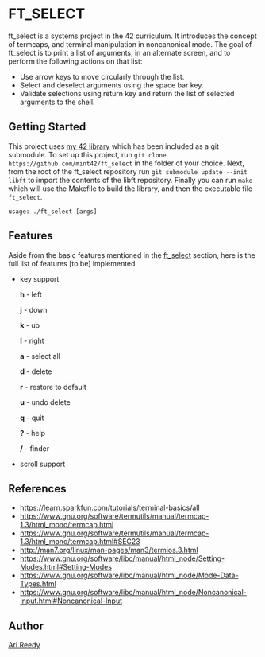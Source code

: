 # FT_SELECT

ft_select is a systems project in the 42 curriculum. It introduces the concept of termcaps, and terminal manipulation in noncanonical mode. The goal of ft_select is to print a list of arguments, in an alternate screen, and to perform the following actions on that list:

- Use arrow keys to move circularly through the list.
- Select and deselect arguments using the space bar key.
- Validate selections using return key and return the list of selected arguments to the shell.

## Getting Started

This project uses [my 42 library](https://github.com/mint42/lib) which has been included as a git submodule. To set up this project, run `git clone https://github.com/mint42/ft_select` in the folder of your choice. Next, from the root of the ft_select repository run `git submodule update --init libft` to import the contents of the libft repository. Finally you can run `make` which will use the Makefile to build the library, and then the executable file `ft_select`.

```
usage: ./ft_select [args]
```

## Features

Aside from the basic features mentioned in the [ft_select](https://github.com/mint42/ft_select#ft_select) section, here is the full list of features [to be] implemented

- key support

	__h__	-	left

	__j__	-	down 

	__k__	-	up

	__l__	-	right

	__a__	-	select all

	__d__	-	delete

	__r__	-	restore to default

	__u__	-	undo delete

	__q__	-	quit

	__?__	-	help

	__/__	-	finder

- scroll support

## References 

- https://learn.sparkfun.com/tutorials/terminal-basics/all
- https://www.gnu.org/software/termutils/manual/termcap-1.3/html_mono/termcap.html
- https://www.gnu.org/software/termutils/manual/termcap-1.3/html_mono/termcap.html#SEC23
- http://man7.org/linux/man-pages/man3/termios.3.html
- https://www.gnu.org/software/libc/manual/html_node/Setting-Modes.html#Setting-Modes
- https://www.gnu.org/software/libc/manual/html_node/Mode-Data-Types.html
- https://www.gnu.org/software/libc/manual/html_node/Noncanonical-Input.html#Noncanonical-Input

## Author

[Ari Reedy](https://github.com/mint42/)
